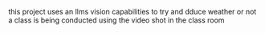 this project uses an llms vision capabilities to try and dduce weather or not a class is being conducted using the video shot in the class room
